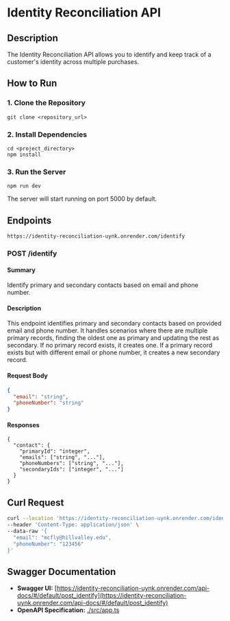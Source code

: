 # Identity Reconciliation API

## Description
The Identity Reconciliation API allows you to identify and keep track of a customer's identity across multiple purchases.

## How to Run

### 1. Clone the Repository
```
git clone <repository_url>
```

### 2. Install Dependencies
```
cd <project_directory>
npm install
```

### 3. Run the Server
```
npm run dev
```
The server will start running on port 5000 by default.

## Endpoints
```
https://identity-reconciliation-uynk.onrender.com/identify
```
### POST /identify

#### Summary
Identify primary and secondary contacts based on email and phone number.

#### Description
This endpoint identifies primary and secondary contacts based on provided email and phone number. It handles scenarios where there are multiple primary records, finding the oldest one as primary and updating the rest as secondary. If no primary record exists, it creates one. If a primary record exists but with different email or phone number, it creates a new secondary record.

#### Request Body
```json
{
  "email": "string",
  "phoneNumber": "string"
}
```
#### Responses
```
{
  "contact": {
    "primaryId": "integer",
    "emails": ["string", "..."],
    "phoneNumbers": ["string", "..."],
    "secondaryIds": ["integer", "..."]
  }
}
```
## Curl Request
```sh
curl --location 'https://identity-reconciliation-uynk.onrender.com/identify' \
--header 'Content-Type: application/json' \
--data-raw '{
  "email": "mcfly@hillvalley.edu",
  "phoneNumber": "123456"
}'
```

## Swagger Documentation

- **Swagger UI:** [https://identity-reconciliation-uynk.onrender.com/api-docs/#/default/post_identify](https://identity-reconciliation-uynk.onrender.com/api-docs/#/default/post_identify)
- **OpenAPI Specification:** [./src/app.ts](./src/app.ts)
